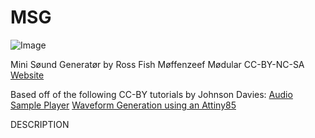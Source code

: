 # MSG

![Image](https://github.com/moffenzeefmodular/MSG/blob/master/Images/MSG_Label.png)

Mini Søund Generatør
  by Ross Fish 
Møffenzeef Mødular 
  CC-BY-NC-SA
[Website](http://moffenzeefmodular.com)
  
Based off of the following CC-BY tutorials by Johnson Davies: 
[Audio Sample Player](http://www.technoblogy.com/show?QBB)
[Waveform Generation using an Attiny85](http://www.technoblogy.com/show?QVN)

DESCRIPTION 
